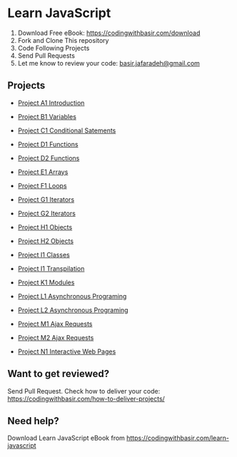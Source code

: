 # Learn JavaScript

1. Download Free eBook: https://codingwithbasir.com/download
2. Fork and Clone This repository
3. Code Following Projects
4. Send Pull Requests
5. Let me know to review your code: [basir.jafaradeh@gmail.com](mailto:basir.jafaradeh@gmail.com)

## Projects

- [Project A1 Introduction ](project-javascript-a1-introduction)

- [Project B1 Variables ](project-javascript-b1-variables)

- [Project C1 Conditional Satements](project-javascript-c1-conditional-statements)

- [Project D1 Functions](project-javascript-d1-functions)

- [Project D2 Functions](project-javascript-d2-functions)

- [Project E1 Arrays](project-javascript-e1-arrays)

- [Project F1 Loops](project-javascript-f1-loops)

- [Project G1 Iterators](project-javascript-g1-iterators)

- [Project G2 Iterators](project-javascript-g2-iterators)

- [Project H1 Objects](project-javascript-h1-objects)

- [Project H2 Objects](project-javascript-h2-objects)

- [Project I1 Classes](project-javascript-i1-classes)

- [Project I1 Transpilation](project-javascript-j1-transpilation)

- [Project K1 Modules](project-javascript-k1-modules)

- [Project L1 Asynchronous Programing](project-javascript-l1-asynchronous-programing)

- [Project L2 Asynchronous Programing](project-javascript-l2-asynchronous-programing)

* [Project M1 Ajax Requests](project-javascript-m1-ajax-requests)

* [Project M2 Ajax Requests](project-javascript-m2-ajax-requests)

* [Project N1 Interactive Web Pages](project-javascript-n1-interactive-web-pages)

## Want to get reviewed?

Send Pull Request. Check how to deliver your code: https://codingwithbasir.com/how-to-deliver-projects/

## Need help?

Download Learn JavaScript eBook from https://codingwithbasir.com/learn-javascript
